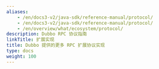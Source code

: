 ```yaml
---
aliases:
    - /en/docs3-v2/java-sdk/reference-manual/protocol/
    - /en/docs3-v2/java-sdk/reference-manual/protocol/
    - /en/overview/what/ecosystem/protocol/
description: Dubbo RPC 协议指南
linkTitle: 扩展实现
title: Dubbo 提供的更多 RPC 扩展协议实现
type: docs
weight: 100
---
```

